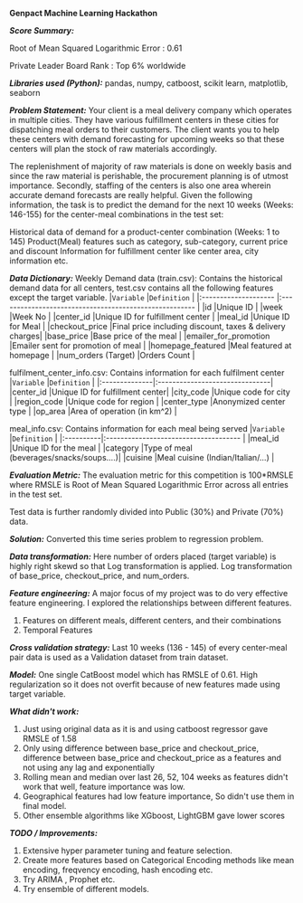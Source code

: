 **Genpact Machine Learning Hackathon**

***Score Summary:***

Root of Mean Squared Logarithmic Error : 0.61

Private Leader Board Rank : Top 6% worldwide

***Libraries used (Python):***
pandas, numpy, catboost, scikit learn, matplotlib, seaborn


***Problem Statement:***
Your client is a meal delivery company which operates in multiple cities. They have various fulfillment centers in these cities for dispatching meal orders to their customers. The client wants you to help these centers with demand forecasting for upcoming weeks so that these centers will plan the stock of raw materials accordingly.

The replenishment of majority of raw materials is done on weekly basis and since the raw material is perishable, the procurement planning is of utmost importance. Secondly, staffing of the centers is also one area wherein accurate demand forecasts are really helpful. Given the following information, the task is to predict the demand for the next 10 weeks (Weeks: 146-155) for the center-meal combinations in the test set:

Historical data of demand for a product-center combination (Weeks: 1 to 145)
Product(Meal) features such as category, sub-category, current price and discount
Information for fulfillment center like center area, city information etc.


***Data Dictionary:***
Weekly Demand data (train.csv): Contains the historical demand data for all centers, test.csv contains all the following features except the target variable.
|`Variable`	           |`Definition`                                            |
|:-------------------- |:------------------------------------------------------ |
|id	                   |Unique ID                                               |
|week	               |Week No                                                 |
|center_id	           |Unique ID for fulfillment center                        |
|meal_id	           |Unique ID for Meal                                      |
|checkout_price	       |Final price including discount, taxes & delivery charges|
|base_price	           |Base price of the meal                                  |
|emailer_for_promotion |Emailer sent for promotion of meal                      |
|homepage_featured     |Meal featured at homepage                               |
|num_orders	(Target)   |Orders Count                                            |

fulfilment_center_info.csv: Contains information for each fulfilment center
|`Variable`	    |`Definition`                    |
|:--------------|:-------------------------------|
|center_id	    |Unique ID for fulfillment center|
|city_code	    |Unique code for city            |
|region_code	|Unique code for region          |
|center_type	|Anonymized center type          |
|op_area	    |Area of operation (in km^2)     |

meal_info.csv: Contains information for each meal being served
|`Variable`	|`Definition`                           |
|:----------|:------------------------------------- |
|meal_id	|Unique ID for the meal                 |
|category	|Type of meal (beverages/snacks/soups….)|
|cuisine	|Meal cuisine (Indian/Italian/…)        |

***Evaluation Metric:***
The evaluation metric for this competition is 100*RMSLE where RMSLE is Root of Mean Squared Logarithmic Error across all entries in the test set.

Test data is further randomly divided into Public (30%) and Private (70%) data.

***Solution:***
Converted this time series problem to regression problem.


***Data transformation:***
Here number of orders placed (target variable) is highly right skewd so that Log transformation is applied.
Log transformation of base_price, checkout_price, and num_orders.

***Feature engineering:***
A major focus of my project was to do very effective feature engineering. I explored the relationships between different features.
1. Features on different meals, different centers, and their combinations
2. Temporal Features


***Cross validation strategy:***
Last 10 weeks (136 - 145) of every center-meal pair data is used as a Validation dataset from train dataset.


***Model:***
One single CatBoost model which has RMSLE of 0.61.
High regularization so it does not overfit because of new features made using target variable.


***What didn't work:***
1. Just using original data as it is and using catboost regressor gave RMSLE of 1.58
2. Only using difference between base_price and checkout_price, difference between base_price and checkout_price as a features and not using any lag and exponentially
3. Rolling mean and median over last 26, 52, 104 weeks as features didn't work that well, feature importance was low.
4. Geographical features had low feature importance, So didn't use them in final model.
5. Other ensemble algorithms like XGboost, LightGBM gave lower scores


***TODO / Improvements:***
1. Extensive hyper parameter tuning and feature selection.
2. Create more features based on Categorical Encoding methods like mean encoding, freqvency encoding, hash encoding etc.
3. Try ARIMA , Prophet etc.
4. Try ensemble of different models.
